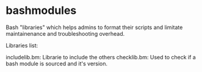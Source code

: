 # bashmodules
Bash "libraries" which helps admins to format their scripts and limitate maintainenance and troubleshooting overhead.

Libraries list:

includelib.bm:		Librarie to include the others
checklib.bm:		Used to check if a bash module is sourced and it's version.
